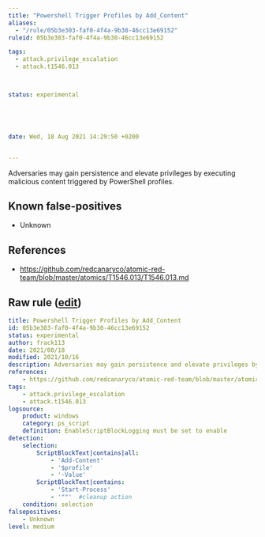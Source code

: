```yaml
---
title: "Powershell Trigger Profiles by Add_Content"
aliases:
  - "/rule/05b3e303-faf0-4f4a-9b30-46cc13e69152"
ruleid: 05b3e303-faf0-4f4a-9b30-46cc13e69152

tags:
  - attack.privilege_escalation
  - attack.t1546.013



status: experimental





date: Wed, 18 Aug 2021 14:29:50 +0200


---
```


Adversaries may gain persistence and elevate privileges by executing malicious content triggered by PowerShell profiles.

<!--more-->


## Known false-positives

* Unknown



## References

* https://github.com/redcanaryco/atomic-red-team/blob/master/atomics/T1546.013/T1546.013.md


## Raw rule ([edit](https://github.com/SigmaHQ/sigma/edit/master/rules/windows/powershell/powershell_script/posh_ps_trigger_profiles.yml))
```yaml
title: Powershell Trigger Profiles by Add_Content
id: 05b3e303-faf0-4f4a-9b30-46cc13e69152
status: experimental
author: frack113
date: 2021/08/18
modified: 2021/10/16
description: Adversaries may gain persistence and elevate privileges by executing malicious content triggered by PowerShell profiles.
references:
    - https://github.com/redcanaryco/atomic-red-team/blob/master/atomics/T1546.013/T1546.013.md
tags:
    - attack.privilege_escalation
    - attack.t1546.013
logsource:
    product: windows
    category: ps_script
    definition: EnableScriptBlockLogging must be set to enable
detection:
    selection:
        ScriptBlockText|contains|all:
            - 'Add-Content'
            - '$profile'
            - '-Value' 
        ScriptBlockText|contains: 
            - 'Start-Process'
            - '""'  #cleanup action
    condition: selection
falsepositives:
    - Unknown
level: medium
```
